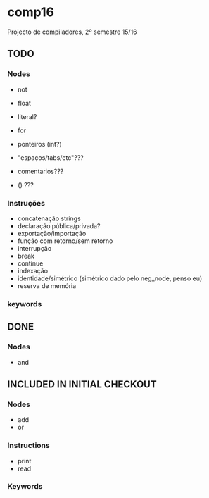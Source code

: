# comp16

Projecto de compiladores, 2º semestre 15/16

## TODO

### Nodes

- not
- float
- literal?
- for
- ponteiros (int?)


- "espaços/tabs/etc"???
- comentarios???
- () ??? 

### Instruções

	
- concatenação strings
- declaração pública/privada?
- exportação/importação
- função com retorno/sem retorno
- interrupção
- break
- continue
- indexação
- identidade/simétrico (simétrico dado pelo neg_node, penso eu)
- reserva de memória

### keywords

## DONE

### Nodes

- and

## INCLUDED IN INITIAL CHECKOUT

### Nodes

- add
- or

### Instructions

- print
- read

### Keywords
